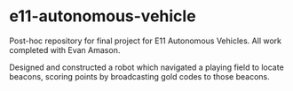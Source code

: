 # e11-autonomous-vehicle

Post-hoc repository for final project for E11 Autonomous Vehicles. All work completed with Evan Amason.

Designed and constructed a robot which navigated a playing field to locate beacons, scoring points by broadcasting gold codes to those beacons.
